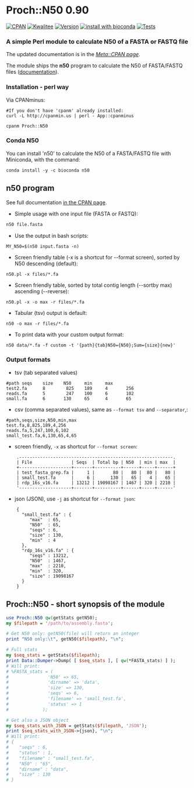 # Proch::N50 0.90

[![CPAN](https://img.shields.io/badge/CPAN-Proch::N50-1abc9c.svg)](https://metacpan.org/pod/Proch::N50)
[![Kwalitee](https://cpants.cpanauthors.org/release/PROCH/Proch-N50-0.70.svg)](https://cpants.cpanauthors.org/release/PROCH/Proch-N50-0.70)
[![Version](https://img.shields.io/cpan/v/Proch-N50.svg)](https://metacpan.org/pod/Proch::N50)
[![install with bioconda](https://img.shields.io/badge/install%20with-bioconda-brightgreen.svg?style=flat)](http://bioconda.github.io/recipes/perl-fastx-reader/README.html)
[![Tests](https://img.shields.io/badge/Tests-Grid-1abc9c.svg)](https://www.cpantesters.org/distro/P/Proch-N50.html)

### A simple Perl module to calculate N50 of a FASTA or FASTQ file

The updated documentation is in the *[Meta::CPAN page](https://metacpan.org/pod/Proch::N50)*.

The module ships the **n50** program to calculate the N50 of FASTA/FASTQ files ([documentation](https://metacpan.org/pod/distribution/Proch-N50/bin/n50)).

### Installation - perl way

Via CPANminus:
```
#If you don't have 'cpanm' already installed:
curl -L http://cpanmin.us | perl - App::cpanminus

cpanm Proch::N50
```

### Conda N50

You can install 'n50' to calculate the N50 of a FASTA/FASTQ file with Miniconda, with the command:

```
conda install -y -c bioconda n50
```

## n50 program

See full documentation [in the CPAN page](https://metacpan.org/pod/distribution/Proch-N50/bin/n50).

 - Simple usage with one input file (FASTA or FASTQ):

```bash
n50 file.fasta
```

 - Use the output in bash scripts:
```
MY_N50=$(n50 input.fasta -n)
```

 - Screen friendly table (-x is a shortcut for --format screen), sorted by N50 descending (default):
```
n50.pl -x files/*.fa
```

 - Screen friendly table, sorted by total contig length (--sortby max) ascending (--reverse):

```
n50.pl -x -o max -r files/*.fa
```

 - Tabular (tsv) output is default:

```
n50 -o max -r files/*.fa

```

 - To print data with your custom output format:

```
n50 data/*.fa -f custom -t '{path}{tab}N50={N50};Sum={size}{new}'

```

### Output formats

 - tsv (tab separated values)

```
#path seqs    size    N50     min     max
test2.fa      8        825    189     4       256
reads.fa      5        247    100     6       102
small.fa      6       130     65      4       65
```

 - csv (comma separated values), same as `--format tsv` and `--separator`,:

```
#path,seqs,size,N50,min,max
test.fa,8,825,189,4,256
reads.fa,5,247,100,6,102
small_test.fa,6,130,65,4,65
```

 - screen friendly, `-x` as shortcut for `--format screen`:
```
    .-----------------------------------------------------------.
    | File               | Seqs  | Total bp | N50  | min | max  |
    +--------------------+-------+----------+------+-----+------+
    | test_fasta_grep.fa |     1 |       80 |   80 |  80 |   80 |
    | small_test.fa      |     6 |      130 |   65 |   4 |   65 |
    | rdp_16s_v16.fa     | 13212 | 19098167 | 1467 | 320 | 2210 |
    '--------------------+-------+----------+------+-----+------'
```

 - json (JSON), use `-j` as shortcut for `--format json`:

```
    {
      "small_test.fa" : {
         "max"  : 65,
         "N50"  : 65,
         "seqs" : 6,
         "size" : 130,
         "min"  : 4
      },
      "rdp_16s_v16.fa" : {
         "seqs" : 13212,
         "N50"  : 1467,
         "max"  : 2210,
         "min"  : 320,
         "size" : 19098167
      }
    }
```


## Proch::N50 - short synopsis of the module

```perl
use Proch::N50 qw(getStats getN50);
my $filepath = '/path/to/assembly.fasta';

# Get N50 only: getN50(file) will return an integer
print "N50 only:\t", getN50($filepath), "\n";

# Full stats
my $seq_stats = getStats($filepath);
print Data::Dumper->Dump( [ $seq_stats ], [ qw(*FASTA_stats) ] );
# Will print:
# %FASTA_stats = (
#               'N50' => 65,
#               'dirname' => 'data',
#               'size' => 130,
#               'seqs' => 6,
#               'filename' => 'small_test.fa',
#               'status' => 1
#             );

# Get also a JSON object
my $seq_stats_with_JSON = getStats($filepath, 'JSON');
print $seq_stats_with_JSON->{json}, "\n";
# Will print:
# {
#    "seqs" : 6,
#    "status" : 1,
#    "filename" : "small_test.fa",
#    "N50" : "65",
#    "dirname" : "data",
#    "size" : 130
# }
```
